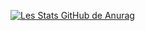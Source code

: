 [![Les Stats GitHub de Anurag](https://github-readme-stats.vercel.app/api?username=tjobit&?count_private=true&theme=gruvbox)](https://github.com/anuraghazra/github-readme-stats)
